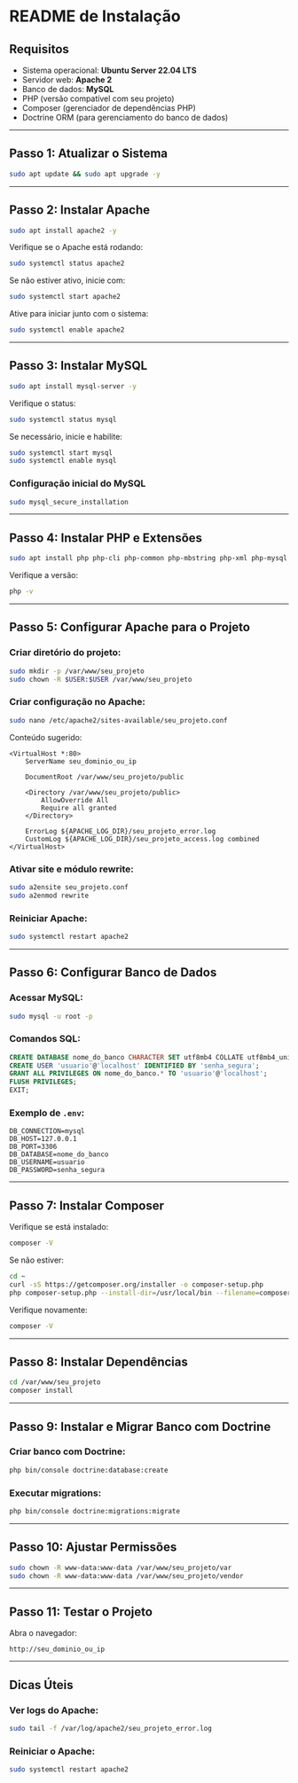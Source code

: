 
# README de Instalação

## Requisitos

- Sistema operacional: **Ubuntu Server 22.04 LTS**
- Servidor web: **Apache 2**
- Banco de dados: **MySQL**
- PHP (versão compatível com seu projeto)
- Composer (gerenciador de dependências PHP)
- Doctrine ORM (para gerenciamento do banco de dados)

---

## Passo 1: Atualizar o Sistema

```bash
sudo apt update && sudo apt upgrade -y
```

---

## Passo 2: Instalar Apache

```bash
sudo apt install apache2 -y
```

Verifique se o Apache está rodando:

```bash
sudo systemctl status apache2
```

Se não estiver ativo, inicie com:

```bash
sudo systemctl start apache2
```

Ative para iniciar junto com o sistema:

```bash
sudo systemctl enable apache2
```

---

## Passo 3: Instalar MySQL

```bash
sudo apt install mysql-server -y
```

Verifique o status:

```bash
sudo systemctl status mysql
```

Se necessário, inicie e habilite:

```bash
sudo systemctl start mysql
sudo systemctl enable mysql
```

### Configuração inicial do MySQL

```bash
sudo mysql_secure_installation
```

---

## Passo 4: Instalar PHP e Extensões

```bash
sudo apt install php php-cli php-common php-mbstring php-xml php-mysql php-curl php-zip php-intl libapache2-mod-php -y
```

Verifique a versão:

```bash
php -v
```

---

## Passo 5: Configurar Apache para o Projeto

### Criar diretório do projeto:

```bash
sudo mkdir -p /var/www/seu_projeto
sudo chown -R $USER:$USER /var/www/seu_projeto
```

### Criar configuração no Apache:

```bash
sudo nano /etc/apache2/sites-available/seu_projeto.conf
```

Conteúdo sugerido:

```apacheconf
<VirtualHost *:80>
    ServerName seu_dominio_ou_ip

    DocumentRoot /var/www/seu_projeto/public

    <Directory /var/www/seu_projeto/public>
        AllowOverride All
        Require all granted
    </Directory>

    ErrorLog ${APACHE_LOG_DIR}/seu_projeto_error.log
    CustomLog ${APACHE_LOG_DIR}/seu_projeto_access.log combined
</VirtualHost>
```

### Ativar site e módulo rewrite:

```bash
sudo a2ensite seu_projeto.conf
sudo a2enmod rewrite
```

### Reiniciar Apache:

```bash
sudo systemctl restart apache2
```

---

## Passo 6: Configurar Banco de Dados

### Acessar MySQL:

```bash
sudo mysql -u root -p
```

### Comandos SQL:

```sql
CREATE DATABASE nome_do_banco CHARACTER SET utf8mb4 COLLATE utf8mb4_unicode_ci;
CREATE USER 'usuario'@'localhost' IDENTIFIED BY 'senha_segura';
GRANT ALL PRIVILEGES ON nome_do_banco.* TO 'usuario'@'localhost';
FLUSH PRIVILEGES;
EXIT;
```

### Exemplo de `.env`:

```
DB_CONNECTION=mysql
DB_HOST=127.0.0.1
DB_PORT=3306
DB_DATABASE=nome_do_banco
DB_USERNAME=usuario
DB_PASSWORD=senha_segura
```

---

## Passo 7: Instalar Composer

Verifique se está instalado:

```bash
composer -V
```

Se não estiver:

```bash
cd ~
curl -sS https://getcomposer.org/installer -o composer-setup.php
php composer-setup.php --install-dir=/usr/local/bin --filename=composer
```

Verifique novamente:

```bash
composer -V
```

---

## Passo 8: Instalar Dependências

```bash
cd /var/www/seu_projeto
composer install
```

---

## Passo 9: Instalar e Migrar Banco com Doctrine

### Criar banco com Doctrine:

```bash
php bin/console doctrine:database:create
```

### Executar migrations:

```bash
php bin/console doctrine:migrations:migrate
```

---

## Passo 10: Ajustar Permissões

```bash
sudo chown -R www-data:www-data /var/www/seu_projeto/var
sudo chown -R www-data:www-data /var/www/seu_projeto/vendor
```

---

## Passo 11: Testar o Projeto

Abra o navegador:

```
http://seu_dominio_ou_ip
```

---

## Dicas Úteis

### Ver logs do Apache:

```bash
sudo tail -f /var/log/apache2/seu_projeto_error.log
```

### Reiniciar o Apache:

```bash
sudo systemctl restart apache2
```
